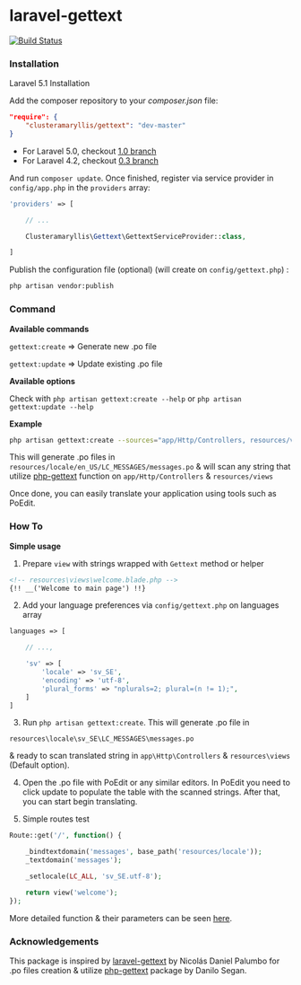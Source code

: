 # laravel-gettext

[![Build Status](https://travis-ci.org/clusteramaryllis/laravel-gettext.svg?branch=master)](https://travis-ci.org/clusteramaryllis/laravel-gettext)

### Installation

Laravel 5.1 Installation

Add the composer repository to your *composer.json* file:

```json
"require": {
    "clusteramaryllis/gettext": "dev-master"
}
```

* For Laravel 5.0, checkout [1.0 branch](https://github.com/clusteramaryllis/laravel-gettext/tree/1.0)
* For Laravel 4.2, checkout [0.3 branch](https://github.com/clusteramaryllis/laravel-gettext/tree/0.3)

And run `composer update`. Once finished, register via service provider in `config/app.php` in the `providers` array:

```php
'providers' => [

    // ...

    Clusteramaryllis\Gettext\GettextServiceProvider::class,

]
```

Publish the configuration file (optional) (will create on `config/gettext.php`) :

```bash
php artisan vendor:publish
```

### Command

**Available commands**

`gettext:create` => Generate new .po file

`gettext:update` => Update existing .po file

**Available options**

Check with `php artisan gettext:create --help` or `php artisan gettext:update --help`

**Example**

```bash
php artisan gettext:create --sources="app/Http/Controllers, resources/views" --destination="resources/locale" --locale="en_US" 
```

This will generate .po files in `resources/locale/en_US/LC_MESSAGES/messages.po` & will scan any string that utilize [php-gettext](http://php.net/manual/en/ref.gettext.php) function on `app/Http/Controllers` & `resources/views`

Once done, you can easily translate your application using tools such as PoEdit.

### How To

**Simple usage**

1) Prepare `view` with strings wrapped with `Gettext` method or helper

```html
<!-- resources\views\welcome.blade.php -->
{!! __('Welcome to main page') !!}
``` 

2) Add your language preferences via `config/gettext.php` on languages array

```php
languages => [

    // ...,

    'sv' => [
        'locale' => 'sv_SE',
        'encoding' => 'utf-8',
        'plural_forms' => "nplurals=2; plural=(n != 1);",
    ]      
]
```

3) Run `php artisan gettext:create`. This will generate .po file in

```
resources\locale\sv_SE\LC_MESSAGES\messages.po
```

& ready to scan translated string in `app\Http\Controllers` & `resources\views` (Default option).

4) Open the .po file with PoEdit or any similar editors. In PoEdit you need to click update to populate
the table with the scanned strings. After that, you can start begin translating.

5) Simple routes test

```php
Route::get('/', function() {

    _bindtextdomain('messages', base_path('resources/locale'));
    _textdomain('messages');

    _setlocale(LC_ALL, 'sv_SE.utf-8');

    return view('welcome');
});
```

More detailed function & their parameters can be seen [here](https://github.com/clusteramaryllis/laravel-gettext/blob/master/src/helpers.php).

### Acknowledgements

This package is inspired by [laravel-gettext](https://github.com/xinax/laravel-gettext/) by Nicolás Daniel Palumbo for .po files creation & utilize [php-gettext](https://launchpad.net/php-gettext/) package by Danilo Segan.
